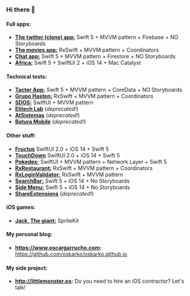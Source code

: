 ### Hi there 👋

#### Full apps:
  - [**The twitter (clone) app:**](https://github.com/oskarko/TwitterTutorial) Swift 5 + MVVM pattern + Firebase + NO Storyboards
  - [**The movies app:**](https://github.com/oskarko/TheMoviesApp) RxSwift + MVVM pattern + Coordinators
  - [**Chat app:**](https://github.com/oskarko/FireChat) Swift 5 + MVVM pattern + Firestore + NO Storyboards
  - [**Africa:**](https://github.com/oskarko/Africa) Swift 5 + SwiftUI 2 + iOS 14 + Mac Catalyst 
  
  
#### Technical tests:
  - [**Tacter App:**](https://github.com/oskarko/TacterApp) Swift 5 + MVVM pattern + CoreData + NO Storyboards
  - [**Grupo Hasten:**](https://github.com/oskarko/RxRGH) RxSwift + MVVM pattern + Coordinators
  - [**SDOS:**](https://github.com/oskarko/SDOSRepo) SwiftUI + MVVM pattern
  - [**Elitech Lab**](https://github.com/oskarko/pruebaElitechLab) (*deprecated!*)
  - [**AtSistemas**](https://github.com/oskarko/pruebaAtSistemas) (*deprecated!*)
  - [**Batura Mobile**](https://github.com/oskarko/pruebaBaturaMobile) (*deprecated!*)
  
  
 #### Other stuff:
  - [**Fructus**](https://github.com/oskarko/Fructus/) SwiftUI 2.0 + iOS 14 + Swift 5
  - [**TouchDown**](https://github.com/oskarko/Touchdown/) SwiftUI 2.0 + iOS 14 + Swift 5
  - [**Pokedex:**](https://github.com/oskarko/Pokedex) SwiftUI + MVVM pattern + Network Layer + Swift 5
  - [**RxRestaurant:**](https://github.com/oskarko/RxRestaurantsList) RxSwift + MVVM pattern + Coordinators
  - [**RxLoginValidator:**](https://github.com/oskarko/RxLoginValidation) RxSwift + MVVM pattern
  - [**SearchBar:**](https://github.com/oskarko/SearchBar/) Swift 5 + iOS 14 + No Storyboards
  - [**Side Menu:**](https://github.com/oskarko/SideMenu) Swift 5 + iOS 14 + No Storyboards
  - [**ShareExtensions**](https://github.com/oskarko/ShareExtensionExample) (*deprecated!*)


#### iOS games:
  - [**Jack, The giant:**](https://github.com/oskarko/JackTheGiantGame) SpriteKit
  
  
  #### My personal blog:
  - **https://www.oscargarrucho.com:** https://github.com/oskarko/oskarko.github.io
  
  #### My side project:
  - **http://littlemonster.es:** Do you need to hire an iOS contractor? Let's talk!
 
<!--
**oskarko/oskarko** is a ✨ _special_ ✨ repository because its `README.md` (this file) appears on your GitHub profile.

Here are some ideas to get you started:

- 🔭 I’m currently working on ...
- 🌱 I’m currently learning ...
- 👯 I’m looking to collaborate on ...
- 🤔 I’m looking for help with ...
- 💬 Ask me about ...
- 📫 How to reach me: ...
- 😄 Pronouns: ...
- ⚡ Fun fact: ...
-->
